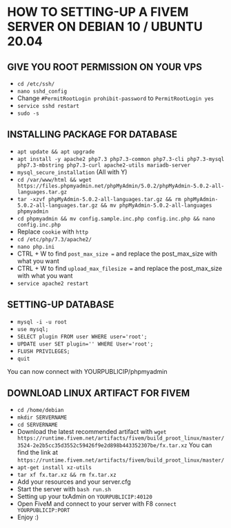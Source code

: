 # HOW TO SETTING-UP A FIVEM SERVER ON DEBIAN 10 / UBUNTU 20.04

## GIVE YOU ROOT PERMISSION ON YOUR VPS

- `cd /etc/ssh/`
- `nano sshd_config`
- Change `#PermitRootLogin prohibit-password` to `PermitRootLogin yes`
- `service sshd restart`
- `sudo -s`

## INSTALLING PACKAGE FOR DATABASE

- `apt update && apt upgrade`
- `apt install -y apache2 php7.3 php7.3-common php7.3-cli php7.3-mysql php7.3-mbstring php7.3-curl apache2-utils mariadb-server`
- `mysql_secure_installation` (All with Y)
- `cd /var/www/html && wget https://files.phpmyadmin.net/phpMyAdmin/5.0.2/phpMyAdmin-5.0.2-all-languages.tar.gz`
- `tar -xzvf phpMyAdmin-5.0.2-all-languages.tar.gz && rm phpMyAdmin-5.0.2-all-languages.tar.gz && mv phpMyAdmin-5.0.2-all-languages phpmyadmin`
- `cd phpmyadmin && mv config.sample.inc.php config.inc.php && nano config.inc.php`
- Replace `cookie` with `http`
- `cd /etc/php/7.3/apache2/`
- `nano php.ini`
- CTRL + W to find `post_max_size =` and replace the post_max_size with what you want
- CTRL + W to find `upload_max_filesize =` and replace the post_max_size with what you want
- `service apache2 restart`

## SETTING-UP DATABASE

- `mysql -i -u root`
- `use mysql;`
- `SELECT plugin FROM user WHERE user='root';`
- `UPDATE user SET plugin='' WHERE User='root';`
- `FLUSH PRIVILEGES;`
- `quit`

You can now connect with YOURPUBLICIP/phpmyadmin

## DOWNLOAD LINUX ARTIFACT FOR FIVEM

- `cd /home/debian`
- `mkdir SERVERNAME`
- `cd SERVERNAME`
- Download the latest recommended artifact with `wget https://runtime.fivem.net/artifacts/fivem/build_proot_linux/master/3524-2e2b5cc35d3552c59426f9e2d898b443352307be/fx.tar.xz`
You can find the link at `https://runtime.fivem.net/artifacts/fivem/build_proot_linux/master/`
- `apt-get install xz-utils`
- `tar xf fx.tar.xz && rm fx.tar.xz`
- Add your resources and your server.cfg
- Start the server with `bash run.sh`
- Setting up your txAdmin on `YOURPUBLICIP:40120`
- Open FiveM and connect to your server with F8 `connect YOURPUBLICIP:PORT`
- Enjoy :)
